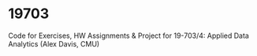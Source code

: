 # 19703
Code for Exercises, HW Assignments &amp; Project for 19-703/4: Applied Data Analytics (Alex Davis, CMU)
